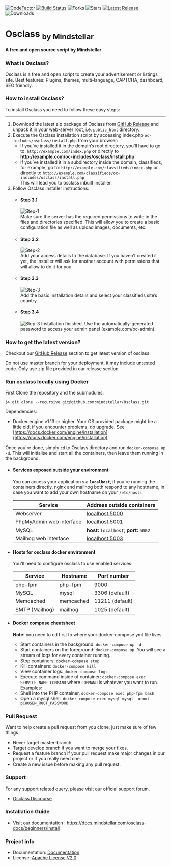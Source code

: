 [![CodeFactor](https://www.codefactor.io/repository/github/mindstellar/osclass/badge)](https://www.codefactor.io/repository/github/mindstellar/osclass)
[![Build Status](https://travis-ci.com/mindstellar/Osclass.svg?branch=master)](https://travis-ci.com/mindstellar/Osclass)
![Forks](https://img.shields.io/github/forks/mindstellar/osclass)
![Stars](https://img.shields.io/github/stars/mindstellar/osclass)
[![Latest Release](https://img.shields.io/badge/dynamic/json?label=Latest%20Release&query=%24.tag_name&url=https%3A%2F%2Fapi.github.com%2Frepos%2Fmindstellar%2Fosclass%2Freleases%2Flatest)](https://github.com/mindstellar/Osclass/releases/latest)
![Downloads](https://img.shields.io/github/downloads/mindstellar/Osclass/total)

# Osclass <sub>by Mindstellar</sub>

#### A free and open source script by Mindstellar

### What is Osclass?

Osclass is a free and open script to create your advertisement or listings site. Best features: Plugins, themes,
multi-language, CAPTCHA, dashboard, SEO friendly.

### How to install Osclass?

To install Osclass you need to follow these easy steps:
***

1. Download the latest zip package of Osclass from [GitHub Release](https://github.com/mindstellar/Osclass/releases) and
   unpack it in your web-server root, i.e. `public_html` directory.
2. Execute the Osclass installation script by accessing index.php `oc-includes/osclass/install.php` from your browser:
    * If you’ve installed it in the domain’s root directory, you’ll have to go to: `http://example.com/index.php` or
      directly to **http://example.com/oc-includes/osclass/install.php**
    * If you’ve installed it in a subdirectory inside the domain, classifieds, for example, go to: `http://example.com/classifieds/index.php` or directly to `http://example.com/classifieds/oc-includes/osclass/install.php`  
        This will lead you to osclass inbuilt installer.
3. Follow Osclass installer instructions:
     * #### Step 3.1  
        ![Step-1](https://raw.githubusercontent.com/mindstellar/Osclass-Docs/master/.gitbook/assets/Installer-step-1.png)  
      Make sure the server has the required permissions to write in the files and directories specified. This will allow you to create a basic configuration file as well as upload images, documents, etc.
     * #### Step 3.2  
       ![Step-2](https://raw.githubusercontent.com/mindstellar/Osclass-Docs/master/.gitbook/assets/Installer-step-2.png)  
      Add your access details to the database. If you haven’t created it yet, the installer will ask for another account with permissions that will allow to do it for you.
     * #### Step 3.3
       ![Step-3](https://raw.githubusercontent.com/mindstellar/Osclass-Docs/master/.gitbook/assets/installer-step-3.png)  
      Add the basic installation details and select your classifieds site’s country.
     * #### Step 3.4  
       ![Step-3](https://raw.githubusercontent.com/mindstellar/Osclass-Docs/master/.gitbook/assets/installer-step-3.png)
      Installation finished. Use the automatically-generated password to access your admin panel (example.com/oc-admin).

### How to get the latest version?
Checkout our [GitHub Release](https://github.com/mindstellar/Osclass/releases) section to get latest version of osclass.
 
Do not use master branch for your deployment, it may include untested code. Only use zip file provided in our release section.

### Run osclass locally using Docker #
First Clone the repository and the submodules.

```
$> git clone --recursive git@github.com:mindstellar/Osclass.git
```

Dependencies:

  * Docker engine v1.13 or higher. Your OS provided package might be a little old, if you encounter problems, do upgrade. See [https://docs.docker.com/engine/installation](https://docs.docker.com/engine/installation)

Once you're done, simply `cd` to Osclass directory and run `docker-compose up -d`. This will initialise and start all the containers, then leave them running in the background.

* #### Services exposed outside your environment ##
  You can access your application via **`localhost`**, if you're running the containers directly. nginx and mailhog both
  respond to any hostname, in case you want to add your own hostname on your `/etc/hosts`

  Service|Address outside containers
  ------|---------
  Webserver|[localhost:5000](http://localhost:5000)
  PhpMyAdmin web interface|[localhost:5001](http://localhost:5001)
  MySQL|**host:** `localhost`; **port:** `5002`
  Mailhog web interface|[localhost:5003](http://localhost:5003)

* #### Hosts for osclass docker environment ##

  You'll need to configure osclass to use enabled services:

  Service|Hostname|Port number
  ------|---------|-----------
  php-fpm|php-fpm|9000
  MySQL|mysql|3306 (default)
  Memcached|memcached|11211 (default)
  SMTP (Mailhog)|mailhog|1025 (default)

* #### Docker compose cheatsheet #

  **Note:** you need to cd first to where your docker-compose.yml file lives.

    * Start containers in the background: `docker-compose up -d`
    * Start containers on the foreground: `docker-compose up`. You will see a stream of logs for every container
      running.
    * Stop containers: `docker-compose stop`
    * Kill containers: `docker-compose kill`
    * View container logs: `docker-compose logs`
    * Execute command inside of container: `docker-compose exec SERVICE_NAME COMMAND` where `COMMAND` is whatever you
      want to run. Examples:
    * Shell into the PHP container, `docker-compose exec php-fpm bash`
    * Open a mysql shell, `docker-compose exec mysql mysql -uroot -pCHOSEN_ROOT_PASSWORD`

### Pull Request
Want to help create a pull request from you clone, just make sure of few things

* Never target master-branch
* Target develop branch if you want to merge your fixes.
* Request a feature branch if your pull request make major changes in our project or if you really need one.
* Create a new issue before making any pull request.

### Support
For any support related query, please visit our official support forum.

* [Osclass Discourse][support-forum]

### Installation Guide
* Visit our documentation : https://docs.mindstellar.com/osclass-docs/beginners/install

### Project info

* Documentation: [Documentation][documentation]
* License: [Apache License V2.0][license]

[documentation]: https://docs.mindstellar.com/
[support-forum]: https://osclass.discourse.group
[original-code]: https://github.com/osclass/Osclass
[code]: https://github.com/mindstellar/Osclass
[license]: http://www.apache.org/licenses/LICENSE-2.0
